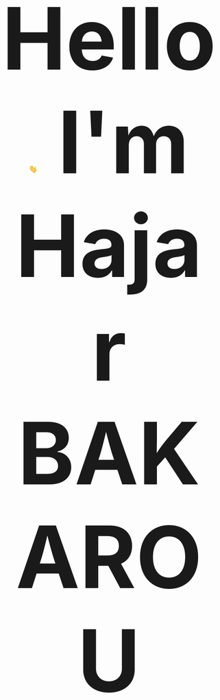 <p align="center" style="font-size: 200px;">
  <strong>Hello <img src="https://raw.githubusercontent.com/ABSphreak/ABSphreak/master/gifs/Hi.gif" width="20" height="20"> I'm Hajar BAKAROU</strong>
</p>
